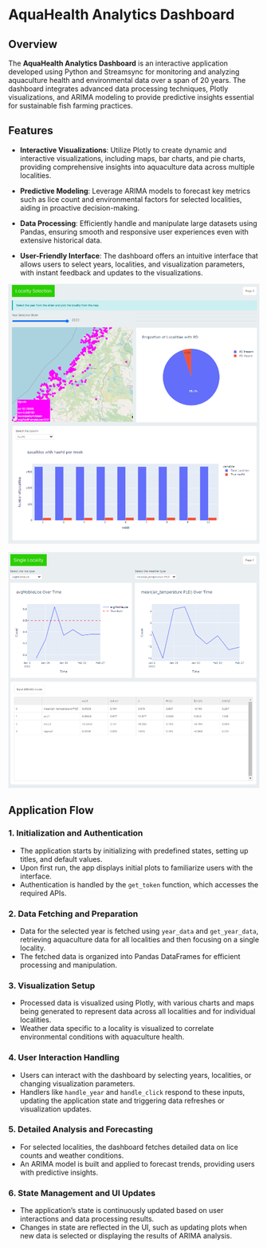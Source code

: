 # AquaHealth Analytics Dashboard

## Overview

The **AquaHealth Analytics Dashboard** is an interactive application developed using Python and Streamsync for monitoring and analyzing aquaculture health and environmental data over a span of 20 years. The dashboard integrates advanced data processing techniques, Plotly visualizations, and ARIMA modeling to provide predictive insights essential for sustainable fish farming practices.

## Features

- **Interactive Visualizations**: Utilize Plotly to create dynamic and interactive visualizations, including maps, bar charts, and pie charts, providing comprehensive insights into aquaculture data across multiple localities.
  
- **Predictive Modeling**: Leverage ARIMA models to forecast key metrics such as lice count and environmental factors for selected localities, aiding in proactive decision-making.
  
- **Data Processing**: Efficiently handle and manipulate large datasets using Pandas, ensuring smooth and responsive user experiences even with extensive historical data.

- **User-Friendly Interface**: The dashboard offers an intuitive interface that allows users to select years, localities, and visualization parameters, with instant feedback and updates to the visualizations.

![alt text](image.png)

![alt text](image-1.png)

## Application Flow

### 1. Initialization and Authentication

- The application starts by initializing with predefined states, setting up titles, and default values.
- Upon first run, the app displays initial plots to familiarize users with the interface.
- Authentication is handled by the `get_token` function, which accesses the required APIs.

### 2. Data Fetching and Preparation

- Data for the selected year is fetched using `year_data` and `get_year_data`, retrieving aquaculture data for all localities and then focusing on a single locality.
- The fetched data is organized into Pandas DataFrames for efficient processing and manipulation.

### 3. Visualization Setup

- Processed data is visualized using Plotly, with various charts and maps being generated to represent data across all localities and for individual localities.
- Weather data specific to a locality is visualized to correlate environmental conditions with aquaculture health.

### 4. User Interaction Handling

- Users can interact with the dashboard by selecting years, localities, or changing visualization parameters.
- Handlers like `handle_year` and `handle_click` respond to these inputs, updating the application state and triggering data refreshes or visualization updates.

### 5. Detailed Analysis and Forecasting

- For selected localities, the dashboard fetches detailed data on lice counts and weather conditions.
- An ARIMA model is built and applied to forecast trends, providing users with predictive insights.

### 6. State Management and UI Updates

- The application’s state is continuously updated based on user interactions and data processing results.
- Changes in state are reflected in the UI, such as updating plots when new data is selected or displaying the results of ARIMA analysis.



